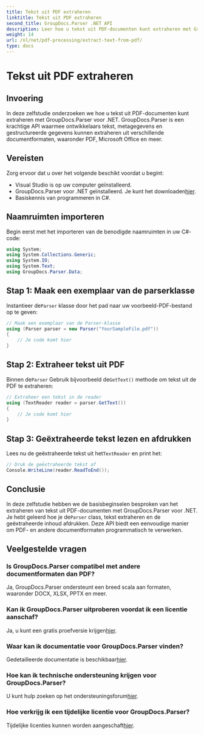 ```yaml
---
title: Tekst uit PDF extraheren
linktitle: Tekst uit PDF extraheren
second_title: GroupDocs.Parser .NET API
description: Leer hoe u tekst uit PDF-documenten kunt extraheren met GroupDocs.Parser voor .NET. Stap-voor-stap handleiding voor ontwikkelaars.
weight: 14
url: /nl/net/pdf-processing/extract-text-from-pdf/
type: docs
---
```

# Tekst uit PDF extraheren

## Invoering
In deze zelfstudie onderzoeken we hoe u tekst uit PDF-documenten kunt extraheren met GroupDocs.Parser voor .NET. GroupDocs.Parser is een krachtige API waarmee ontwikkelaars tekst, metagegevens en gestructureerde gegevens kunnen extraheren uit verschillende documentformaten, waaronder PDF, Microsoft Office en meer.
## Vereisten
Zorg ervoor dat u over het volgende beschikt voordat u begint:
- Visual Studio is op uw computer geïnstalleerd.
-  GroupDocs.Parser voor .NET geïnstalleerd. Je kunt het downloaden[hier](https://releases.groupdocs.com/parser/net/).
- Basiskennis van programmeren in C#.

## Naamruimten importeren
Begin eerst met het importeren van de benodigde naamruimten in uw C#-code:
```csharp
using System;
using System.Collections.Generic;
using System.IO;
using System.Text;
using GroupDocs.Parser.Data;
```
## Stap 1: Maak een exemplaar van de parserklasse
 Instantieer de`Parser` klasse door het pad naar uw voorbeeld-PDF-bestand op te geven:
```csharp
// Maak een exemplaar van de Parser-klasse
using (Parser parser = new Parser("YourSampleFile.pdf"))
{
    // Je code komt hier
}
```
## Stap 2: Extraheer tekst uit PDF
 Binnen de`Parser` Gebruik bijvoorbeeld de`GetText()` methode om tekst uit de PDF te extraheren:
```csharp
// Extraheer een tekst in de reader
using (TextReader reader = parser.GetText())
{
    // Je code komt hier
}
```
## Stap 3: Geëxtraheerde tekst lezen en afdrukken
 Lees nu de geëxtraheerde tekst uit het`TextReader` en print het:
```csharp
// Druk de geëxtraheerde tekst af
Console.WriteLine(reader.ReadToEnd());
```

## Conclusie
 In deze zelfstudie hebben we de basisbeginselen besproken van het extraheren van tekst uit PDF-documenten met GroupDocs.Parser voor .NET. Je hebt geleerd hoe je de`Parser` class, tekst extraheren en de geëxtraheerde inhoud afdrukken. Deze API biedt een eenvoudige manier om PDF- en andere documentformaten programmatisch te verwerken.

## Veelgestelde vragen
### Is GroupDocs.Parser compatibel met andere documentformaten dan PDF?
Ja, GroupDocs.Parser ondersteunt een breed scala aan formaten, waaronder DOCX, XLSX, PPTX en meer.
### Kan ik GroupDocs.Parser uitproberen voordat ik een licentie aanschaf?
 Ja, u kunt een gratis proefversie krijgen[hier](https://releases.groupdocs.com/).
### Waar kan ik documentatie voor GroupDocs.Parser vinden?
 Gedetailleerde documentatie is beschikbaar[hier](https://tutorials.groupdocs.com/parser/net/).
### Hoe kan ik technische ondersteuning krijgen voor GroupDocs.Parser?
 U kunt hulp zoeken op het ondersteuningsforum[hier](https://forum.groupdocs.com/c/parser/17).
### Hoe verkrijg ik een tijdelijke licentie voor GroupDocs.Parser?
 Tijdelijke licenties kunnen worden aangeschaft[hier](https://purchase.groupdocs.com/temporary-license/).